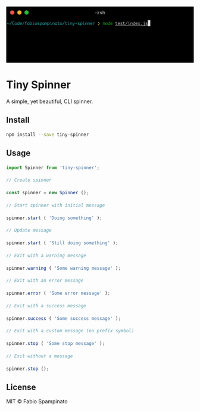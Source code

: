 
<p align="center">
  <img src="resources/demo.gif" width="650" alt="Demo">
</p>

# Tiny Spinner

A simple, yet beautiful, CLI spinner.

## Install

```sh
npm install --save tiny-spinner
```

## Usage

```ts
import Spinner from 'tiny-spinner';

// Create spinner

const spinner = new Spinner ();

// Start spinner with initial message

spinner.start ( 'Doing something' );

// Update message

spinner.start ( 'Still doing something' );

// Exit with a warning message

spinner.warning ( 'Some warning message' );

// Exit with an error message

spinner.error ( 'Some error message' );

// Exit with a success message

spinner.success ( 'Some success message' );

// Exit with a custom message (no prefix symbol)

spinner.stop ( 'Some stop message' );

// Exit without a message

spinner.stop ();
```

## License

MIT © Fabio Spampinato
